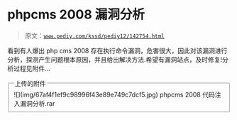 # phpcms 2008 漏洞分析

> 原文：[`www.pediy.com/kssd/pediy12/142754.html`](https://www.pediy.com/kssd/pediy12/142754.html)

看到有人爆出 php cms 2008 存在执行命令漏洞，危害很大，因此对该漏洞进行分析，探测产生问题根本原因，并且给出解决方法.希望有漏洞站点，及时修复!分析过程见附件...

<fieldset><legend>上传的附件</legend> ![](img/67af4f1ef9c98996f43e89e749c7dcf5.jpg) phpcms 2008 代码注入漏洞分析.rar
</fieldset>